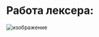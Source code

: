 # Работа лексера:
![изображение](https://user-images.githubusercontent.com/87648247/162581548-29243829-14da-413d-a8c4-d0fdc4c4b955.png)
